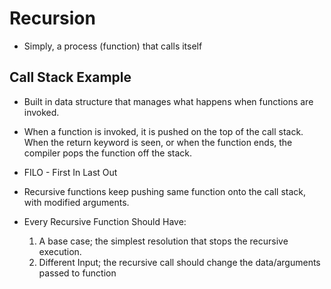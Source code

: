 # Recursion
* Simply, a process (function) that calls itself

## Call Stack Example
* Built in data structure that manages what happens when functions are invoked.
* When a function is invoked, it is pushed on the top of the call stack. When the return keyword is seen, or when the function ends, the compiler pops the function off the stack.
* FILO - First In Last Out
* Recursive functions keep pushing same function onto the call stack, with modified arguments.

* Every Recursive Function Should Have:
    1. A base case; the simplest resolution that stops the recursive execution.
    2. Different Input; the recursive call should change the data/arguments passed to function